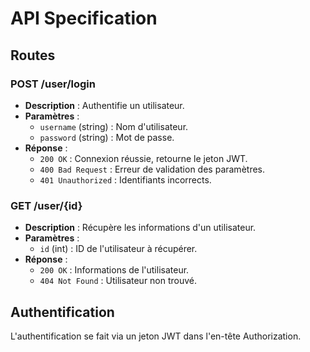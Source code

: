 # API Specification

## Routes

### POST /user/login
- **Description** : Authentifie un utilisateur.
- **Paramètres** :
  - `username` (string) : Nom d'utilisateur.
  - `password` (string) : Mot de passe.
- **Réponse** : 
  - `200 OK` : Connexion réussie, retourne le jeton JWT.
  - `400 Bad Request` : Erreur de validation des paramètres.
  - `401 Unauthorized` : Identifiants incorrects.

### GET /user/{id}
- **Description** : Récupère les informations d'un utilisateur.
- **Paramètres** :
  - `id` (int) : ID de l'utilisateur à récupérer.
- **Réponse** : 
  - `200 OK` : Informations de l'utilisateur.
  - `404 Not Found` : Utilisateur non trouvé.

## Authentification

L'authentification se fait via un jeton JWT dans l'en-tête Authorization.
